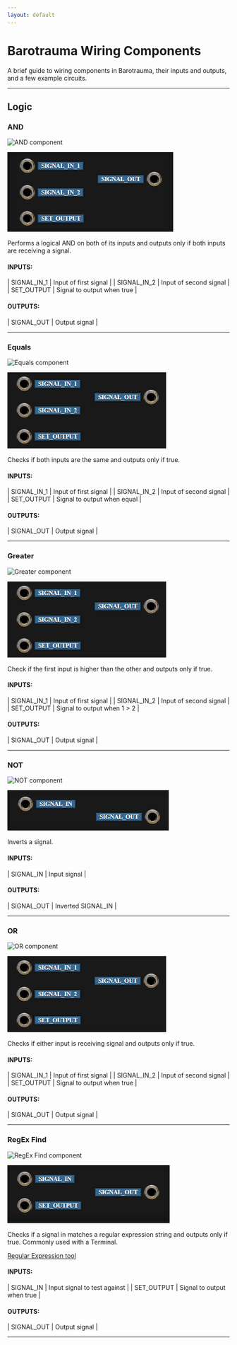 ```yaml
---
layout: default
---
```


# Barotrauma Wiring Components

A brief guide to wiring components in Barotrauma, their inputs and outputs, and a few example circuits.

---

## Logic

### AND

![AND component](https://barotraumagame.com/baro-wiki/images/thumb/c/cd/And_Component.png/40px-And_Component.png)

![AND component IO](wiring/AND.png)

Performs a logical AND on both of its inputs and outputs only if both inputs are receiving a signal.

#### INPUTS:

| SIGNAL_IN_1 | Input of first signal |
| SIGNAL_IN_2 | Input of second signal |
| SET_OUTPUT | Signal to output when true |

#### OUTPUTS:

| SIGNAL_OUT | Output signal |

---

### Equals

![Equals component](https://barotraumagame.com/baro-wiki/images/thumb/9/9e/Equals_Component.png/40px-Equals_Component.png)

![Equals component IO](wiring/EQUALS.png)

Checks if both inputs are the same and outputs only if true.

#### INPUTS:

| SIGNAL_IN_1 | Input of first signal |
| SIGNAL_IN_2 | Input of second signal |
| SET_OUTPUT | Signal to output when equal |

#### OUTPUTS:

| SIGNAL_OUT | Output signal |

---

### Greater

![Greater component](https://barotraumagame.com/baro-wiki/images/thumb/2/28/Greater_Component.png/40px-Greater_Component.png)

![Greater component IO](wiring/EQUALS.png)

Check if the first input is higher than the other and outputs only if true.

#### INPUTS:

| SIGNAL_IN_1 | Input of first signal |
| SIGNAL_IN_2 | Input of second signal |
| SET_OUTPUT | Signal to output when 1 > 2 |

#### OUTPUTS:

| SIGNAL_OUT | Output signal |

---

### NOT

![NOT component](https://barotraumagame.com/baro-wiki/images/thumb/4/47/Not_Component.png/40px-Not_Component.png)

![NOT component IO](wiring/NOT.png)

Inverts a signal.

#### INPUTS:

| SIGNAL_IN | Input signal |

#### OUTPUTS:

| SIGNAL_OUT | Inverted SIGNAL_IN |

---

### OR

![OR component](https://barotraumagame.com/baro-wiki/images/thumb/2/29/Or_Component.png/40px-Or_Component.png)

![OR component IO](wiring/EQUALS.png)

Checks if either input is receiving signal and outputs only if true.

#### INPUTS:

| SIGNAL_IN_1 | Input of first signal |
| SIGNAL_IN_2 | Input of second signal |
| SET_OUTPUT | Signal to output when true |

#### OUTPUTS:

| SIGNAL_OUT | Output signal |

---

### RegEx Find

![RegEx Find component](https://barotraumagame.com/baro-wiki/images/thumb/b/b7/RegEx_Find_Component.png/40px-RegEx_Find_Component.png)

![RegEx Find component IO](wiring/regex-find.png)

Checks if a signal in matches a regular expression string and outputs only if true. Commonly used with a Terminal.

[Regular Expression tool](https://regexr.com/)

#### INPUTS:

| SIGNAL_IN | Input signal to test against |
| SET_OUTPUT | Signal to output when true |

#### OUTPUTS:

| SIGNAL_OUT | Output signal |

---

